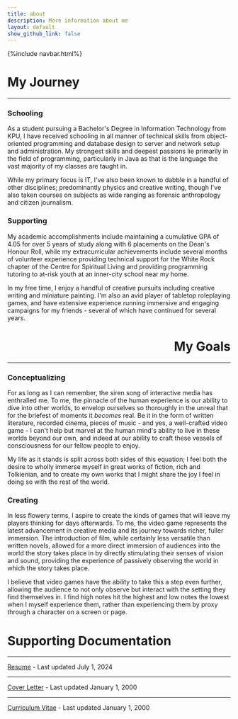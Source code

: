 ```yaml
---
title: about
description: More information about me
layout: default
show_github_link: false
---
```

{%include navbar.html%}


<h1>My Journey</h1>

---

<h3>Schooling</h3>

As a student pursuing a Bachelor's Degree in Information Technology from KPU, I have received schooling in all manner of technical skills from object-oriented programming and database design to server and network setup and administration. My strongest skills and deepest passions lie primarily in the field of programming, particularly in Java as that is the language the vast majority of my classes are taught in. 

While my primary focus is IT, I've also been known to dabble in a handful of other disciplines; predominantly physics and creative writing, though I've also taken courses on subjects as wide ranging as forensic anthropology and citizen journalism.

<h3>Supporting</h3>

My academic accomplishments include maintaining a cumulative GPA of 4.05 for over 5 years of study along with 6 placements on the Dean's Honour Roll, while my extracurricular achievements include several months of volunteer experience providing technical support for the White Rock chapter of the Centre for Spiritual Living and providing programming tutoring to at-risk youth at an inner-city school near my home. 

In my free time, I enjoy a handful of creative pursuits including creative writing and miniature painting. I'm also an avid player of tabletop roleplaying games, and have extensive experience running immersive and engaging campaigns for my friends - several of which have continued for several years.

<h1 style="text-align: right;">My Goals</h1>

---

<h3>Conceptualizing</h3>

For as long as I can remember, the siren song of interactive media has enthralled me. To me, the pinnacle of the human experience is our ability to dive into other worlds, to envelop ourselves so thoroughly in the unreal that for the briefest of moments it _becomes_ real. Be it in the form of written literature, recorded cinema, pieces of music - and yes, a well-crafted video game - I can't help but marvel at the human mind's ability to live in these worlds beyond our own, and indeed at our ability to craft these vessels of consciousness for our fellow people to enjoy. 

My life as it stands is split across both sides of this equation; I feel both the desire to wholly immerse myself in great works of fiction, rich and Tolkienian,  and to create my own works that I might share the joy I feel in doing so with the rest of the world.

<h3>Creating</h3>

In less flowery terms, I aspire to create the kinds of games that will leave my players thinking for days afterwards. To me, the video game represents the latest advancement in creative media and its journey towards richer, fuller immersion. The introduction of film, while certainly less versatile than written novels, allowed for a more direct immersion of audiences into the world the story takes place in by directly stimulating their senses of vision and sound, providing the experience of passively observing the world in which the story takes place. 

I believe that video games have the ability to take this a step even further, allowing the audience to not only observe but interact with the setting they find themselves in. I find high notes hit the highest and low notes the lowest when I myself experience them, rather than experiencing them by proxy through a character on a screen or page.

<h1 id="docs">Supporting Documentation</h1>

---

<a href="/resume.pdf" download="LiamHarder_Resume">Resume</a> - Last updated July 1, 2024

---

<a href="/cover.pdf" download="LiamHarder_CoverLetter">Cover Letter</a> - Last updated January 1, 2000

---

<a href="/cv.pdf" download="LiamHarder_CV">Curriculum Vitae</a> - Last updated January 1, 2000